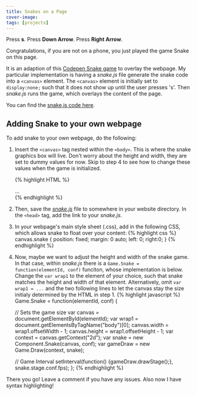 ```yaml
---
title: Snakes on a Page
cover-image: 
tags: [projects]
---
```


Press **s**. 
Press **Down Arrow**.
Press **Right Arrow**.

Congratulations, if you are not on a phone, you just played the game Snake on this page.

It is an adaption of this [Codepen Snake game][snake] to overlay the webpage. My particular implementation is having a *snake.js* file generate the snake code into a `<canvas>` element. The `<canvas>` element is initially set to `display:none;` such that it does not show up until the user presses 's'. Then *snake.js* runs the game, which overlays the content of the page. 

You can find the [snake.js code here](https://github.com/rebeccali/holo-alfa/blob/master/js/snake.js). 

## Adding Snake to your own webpage ##

To add snake to your own webpage, do the following: 

1. Insert the `<canvas>` tag nested within the `<body>`. This is where the snake graphics box will live. Don't worry about the height and width, they are set to dummy values for now. Skip to step 4 to see how to change these values when the game is initialized.


    {% highlight HTML %}
     <body>
        <canvas class="snake" id="stage" height="400" width="520" style="display:none;"></canvas>
        <div class="wrap" id="wrap1">
            ...
        </div>
    </body>
    {% endhighlight %}

2. Then, save the [*snake.js*](https://github.com/rebeccali/holo-alfa/blob/master/js/snake.js) file to somewhere in your website directory. In the `<head>` tag, add the link to your *snake.js*.

    <head>
        <script src="/js/snake.js"></script>
    </head>

3. In your webpage's main style sheet (.css), add in the following CSS, which allows snake to float over your content:
    {% highlight css %}
      canvas.snake {
        position: fixed;
        margin: 0 auto;
        left: 0;
        right:0;
      }
    {% endhighlight %}

4. Now, maybe we want to adjust the height and width of the snake game. In that case, within *snake.js* there is a `Game.Snake = function(elementId, conf)` funciton, whose implementation is below. Change the `var wrap1` to the element of your choice, such that snake matches the height and width of that element. Alternatively, omit `var wrap1 = ...` and the two following lines to let the canvas stay the size initialy determined by the HTML in step 1. 
  {% highlight javascript %}
    Game.Snake = function(elementId, conf) {
      
      // Sets the game size
      var canvas   = document.getElementById(elementId);
      var wrap1 = document.getElementsByTagName("body")[0];
      canvas.width = wrap1.offsetWidth - 1;
      canvas.height = wrap1.offsetHeight - 1;
      var context  = canvas.getContext("2d");
      var snake    = new Component.Snake(canvas, conf);
      var gameDraw = new Game.Draw(context, snake);
      
      // Game Interval
      setInterval(function() {gameDraw.drawStage();}, snake.stage.conf.fps);
    };
  {% endhighlight %}

There you go! Leave a comment if you have any issues. Also now I have syntax highlighting! 




[jekyll]:      http://jekyllrb.com
[jekyll-gh]:   https://github.com/jekyll/jekyll
[jekyll-help]: https://github.com/jekyll/jekyll-help
[githubpages]: https://pages.github.com/
[mywebsite]:   https://github.com/rebeccali/holo-alfa/
[holoalfa]:    https://github.com/steinvc/holo-alfa
[ppprs]:       http://www.powerracingseries.org/
[dvr]:         http://www.ti.com/product/drv8302
[chainsawfet]: http://www.nxp.com/documents/data_sheet/PSMN7R0-100PS.pdf
[bayley]:      http://isopack.blogspot.com
[ninephase]:   https://github.com/rebeccali/ninephase
[openscad]:    http://www.openscad.org/
[geb]:         https://books.google.com/books/about/G%C3%B6del_Escher_Bach_Anniversary_Edition.html?id=aFcsnUEewLkC&source=kp_cover
[openscadrepo]:https://github.com/rebeccali/openscad
[snake]:       http://codepen.io/CaioPaiola/pen/GFpuK
